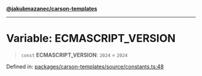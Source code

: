 [**@jakubmazanec/carson-templates**](../README.md)

---

# Variable: ECMASCRIPT_VERSION

> `const` **ECMASCRIPT_VERSION**: `2024` = `2024`

Defined in:
[packages/carson-templates/source/constants.ts:48](https://github.com/jakubmazanec/tools/blob/6fe16df773d5da14c29261ea934e72b3f99fabb7/packages/carson-templates/source/constants.ts#L48)

